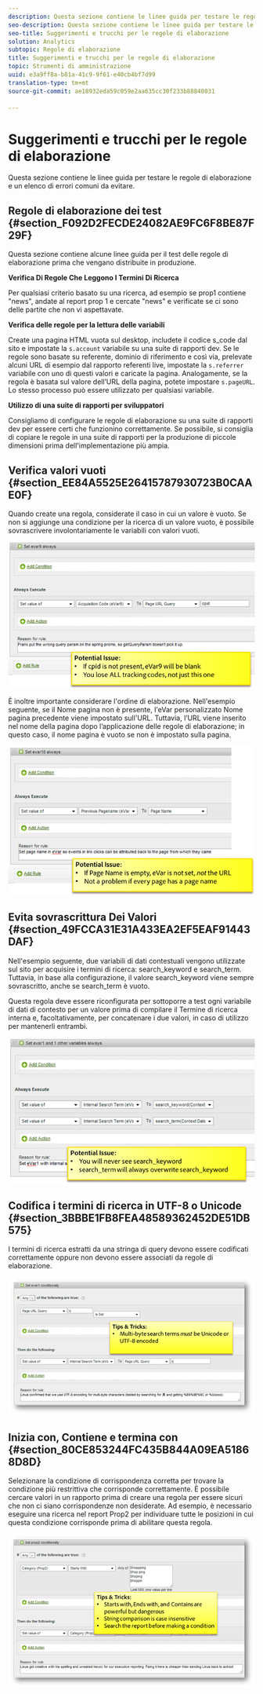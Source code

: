 ```yaml
---
description: Questa sezione contiene le linee guida per testare le regole di elaborazione e un elenco di errori comuni da evitare.
seo-description: Questa sezione contiene le linee guida per testare le regole di elaborazione e un elenco di errori comuni da evitare.
seo-title: Suggerimenti e trucchi per le regole di elaborazione
solution: Analytics
subtopic: Regole di elaborazione
title: Suggerimenti e trucchi per le regole di elaborazione
topic: Strumenti di amministrazione
uuid: e3a9ff8a-b81a-41c9-9f61-e40cb4bf7d99
translation-type: tm+mt
source-git-commit: ae18932eda59c059e2aa635cc30f233b88840031

---
```



# Suggerimenti e trucchi per le regole di elaborazione

Questa sezione contiene le linee guida per testare le regole di elaborazione e un elenco di errori comuni da evitare.

## Regole di elaborazione dei test {#section_F092D2FECDE24082AE9FC6F8BE87F29F}

Questa sezione contiene alcune linee guida per il test delle regole di elaborazione prima che vengano distribuite in produzione.

**Verifica Di Regole Che Leggono I Termini Di Ricerca**

Per qualsiasi criterio basato su una ricerca, ad esempio se prop1 contiene "news", andate al report prop 1 e cercate "news" e verificate se ci sono delle partite che non vi aspettavate.

**Verifica delle regole per la lettura delle variabili**

Create una pagina HTML vuota sul desktop, includete il codice s_code dal sito e impostate la `s.account` variabile su una suite di rapporti dev. Se le regole sono basate su referente, dominio di riferimento e così via, prelevate alcuni URL di esempio dal rapporto referenti live, impostate la `s.referrer` variabile con uno di questi valori e caricate la pagina. Analogamente, se la regola è basata sul valore dell’URL della pagina, potete impostare `s.pageURL`. Lo stesso processo può essere utilizzato per qualsiasi variabile.

**Utilizzo di una suite di rapporti per sviluppatori**

Consigliamo di configurare le regole di elaborazione su una suite di rapporti dev per essere certi che funzionino correttamente. Se possibile, si consiglia di copiare le regole in una suite di rapporti per la produzione di piccole dimensioni prima dell'implementazione più ampia.

## Verifica valori vuoti {#section_EE84A5525E26415787930723B0CAAE0F}

Quando create una regola, considerate il caso in cui un valore è vuoto. Se non si aggiunge una condizione per la ricerca di un valore vuoto, è possibile sovrascrivere involontariamente le variabili con valori vuoti.

![](assets/tips-set-value-acquisition-code.png)

È inoltre importante considerare l'ordine di elaborazione. Nell'esempio seguente, se il Nome pagina non è presente, l'eVar personalizzato Nome pagina precedente viene impostato sull'URL. Tuttavia, l’URL viene inserito nel nome della pagina dopo l’applicazione delle regole di elaborazione; in questo caso, il nome pagina è vuoto se non è impostato sulla pagina.

![](assets/tips-copy-page-name-to-evar.png)

## Evita sovrascrittura Dei Valori {#section_49FCCA31E31A433EA2EF5EAF91443DAF}

Nell'esempio seguente, due variabili di dati contestuali vengono utilizzate sul sito per acquisire i termini di ricerca: search_keyword e search_term. Tuttavia, in base alla configurazione, il valore search_keyword viene sempre sovrascritto, anche se search_term è vuoto.

Questa regola deve essere riconfigurata per sottoporre a test ogni variabile di dati di contesto per un valore prima di compilare il Termine di ricerca interna e, facoltativamente, per concatenare i due valori, in caso di utilizzo per mantenerli entrambi.

![](assets/tips-search-keyword.png)

## Codifica i termini di ricerca in UTF-8 o Unicode {#section_3BBBE1FB8FEA48589362452DE51DB575}

I termini di ricerca estratti da una stringa di query devono essere codificati correttamente oppure non devono essere associati da regole di elaborazione.

![](assets/tips-multibyte.png)

## Inizia con, Contiene e termina con {#section_80CE853244FC435B844A09EA51868D8D}

Selezionare la condizione di corrispondenza corretta per trovare la condizione più restrittiva che corrisponde correttamente. È possibile cercare valori in un rapporto prima di creare una regola per essere sicuri che non ci siano corrispondenze non desiderate. Ad esempio, è necessario eseguire una ricerca nel report Prop2 per individuare tutte le posizioni in cui questa condizione corrisponde prima di abilitare questa regola.

![](assets/tips-startswith.png)
